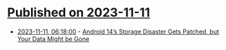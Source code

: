 # [Published on 2023-11-11](index.md)

* [2023-11-11, 06:18:00](https://soylentnews.org/article.pl?sid=23/11/10/0431245&from=rss) - [Android 14’s Storage Disaster Gets Patched, but Your Data Might be Gone](https://soylentnews.org/article.pl?sid=23/11/10/0431245&from=rss)
